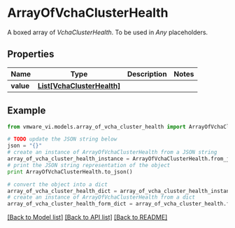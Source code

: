 # ArrayOfVchaClusterHealth

A boxed array of *VchaClusterHealth*. To be used in *Any* placeholders. 

## Properties
Name | Type | Description | Notes
------------ | ------------- | ------------- | -------------
**value** | [**List[VchaClusterHealth]**](VchaClusterHealth.md) |  | 

## Example

```python
from vmware_vi.models.array_of_vcha_cluster_health import ArrayOfVchaClusterHealth

# TODO update the JSON string below
json = "{}"
# create an instance of ArrayOfVchaClusterHealth from a JSON string
array_of_vcha_cluster_health_instance = ArrayOfVchaClusterHealth.from_json(json)
# print the JSON string representation of the object
print ArrayOfVchaClusterHealth.to_json()

# convert the object into a dict
array_of_vcha_cluster_health_dict = array_of_vcha_cluster_health_instance.to_dict()
# create an instance of ArrayOfVchaClusterHealth from a dict
array_of_vcha_cluster_health_form_dict = array_of_vcha_cluster_health.from_dict(array_of_vcha_cluster_health_dict)
```
[[Back to Model list]](../README.md#documentation-for-models) [[Back to API list]](../README.md#documentation-for-api-endpoints) [[Back to README]](../README.md)


